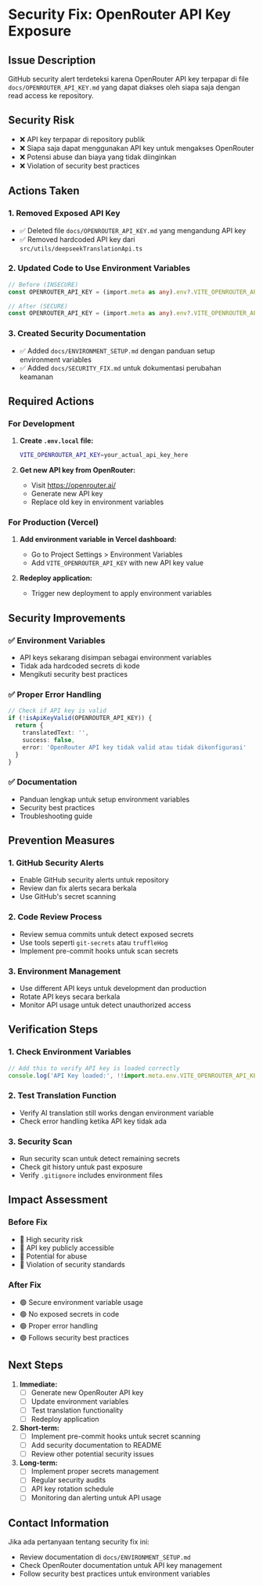 # Security Fix: OpenRouter API Key Exposure

## Issue Description
GitHub security alert terdeteksi karena OpenRouter API key terpapar di file `docs/OPENROUTER_API_KEY.md` yang dapat diakses oleh siapa saja dengan read access ke repository.

## Security Risk
- ❌ API key terpapar di repository publik
- ❌ Siapa saja dapat menggunakan API key untuk mengakses OpenRouter
- ❌ Potensi abuse dan biaya yang tidak diinginkan
- ❌ Violation of security best practices

## Actions Taken

### 1. **Removed Exposed API Key**
- ✅ Deleted file `docs/OPENROUTER_API_KEY.md` yang mengandung API key
- ✅ Removed hardcoded API key dari `src/utils/deepseekTranslationApi.ts`

### 2. **Updated Code to Use Environment Variables**
```typescript
// Before (INSECURE)
const OPENROUTER_API_KEY = (import.meta as any).env?.VITE_OPENROUTER_API_KEY || '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'

// After (SECURE)
const OPENROUTER_API_KEY = (import.meta as any).env?.VITE_OPENROUTER_API_KEY
```

### 3. **Created Security Documentation**
- ✅ Added `docs/ENVIRONMENT_SETUP.md` dengan panduan setup environment variables
- ✅ Added `docs/SECURITY_FIX.md` untuk dokumentasi perubahan keamanan

## Required Actions

### For Development
1. **Create `.env.local` file:**
   ```bash
   VITE_OPENROUTER_API_KEY=your_actual_api_key_here
   ```

2. **Get new API key from OpenRouter:**
   - Visit https://openrouter.ai/
   - Generate new API key
   - Replace old key in environment variables

### For Production (Vercel)
1. **Add environment variable in Vercel dashboard:**
   - Go to Project Settings > Environment Variables
   - Add `VITE_OPENROUTER_API_KEY` with new API key value

2. **Redeploy application:**
   - Trigger new deployment to apply environment variables

## Security Improvements

### ✅ Environment Variables
- API keys sekarang disimpan sebagai environment variables
- Tidak ada hardcoded secrets di kode
- Mengikuti security best practices

### ✅ Proper Error Handling
```typescript
// Check if API key is valid
if (!isApiKeyValid(OPENROUTER_API_KEY)) {
  return {
    translatedText: '',
    success: false,
    error: 'OpenRouter API key tidak valid atau tidak dikonfigurasi'
  }
}
```

### ✅ Documentation
- Panduan lengkap untuk setup environment variables
- Security best practices
- Troubleshooting guide

## Prevention Measures

### 1. **GitHub Security Alerts**
- Enable GitHub security alerts untuk repository
- Review dan fix alerts secara berkala
- Use GitHub's secret scanning

### 2. **Code Review Process**
- Review semua commits untuk detect exposed secrets
- Use tools seperti `git-secrets` atau `truffleHog`
- Implement pre-commit hooks untuk scan secrets

### 3. **Environment Management**
- Use different API keys untuk development dan production
- Rotate API keys secara berkala
- Monitor API usage untuk detect unauthorized access

## Verification Steps

### 1. **Check Environment Variables**
```javascript
// Add this to verify API key is loaded correctly
console.log('API Key loaded:', !!import.meta.env.VITE_OPENROUTER_API_KEY)
```

### 2. **Test Translation Function**
- Verify AI translation still works dengan environment variable
- Check error handling ketika API key tidak ada

### 3. **Security Scan**
- Run security scan untuk detect remaining secrets
- Check git history untuk past exposure
- Verify `.gitignore` includes environment files

## Impact Assessment

### Before Fix
- 🔴 High security risk
- 🔴 API key publicly accessible
- 🔴 Potential for abuse
- 🔴 Violation of security standards

### After Fix
- 🟢 Secure environment variable usage
- 🟢 No exposed secrets in code
- 🟢 Proper error handling
- 🟢 Follows security best practices

## Next Steps

1. **Immediate:**
   - [ ] Generate new OpenRouter API key
   - [ ] Update environment variables
   - [ ] Test translation functionality
   - [ ] Redeploy application

2. **Short-term:**
   - [ ] Implement pre-commit hooks untuk secret scanning
   - [ ] Add security documentation to README
   - [ ] Review other potential security issues

3. **Long-term:**
   - [ ] Implement proper secrets management
   - [ ] Regular security audits
   - [ ] API key rotation schedule
   - [ ] Monitoring dan alerting untuk API usage

## Contact Information

Jika ada pertanyaan tentang security fix ini:
- Review documentation di `docs/ENVIRONMENT_SETUP.md`
- Check OpenRouter documentation untuk API key management
- Follow security best practices untuk environment variables
